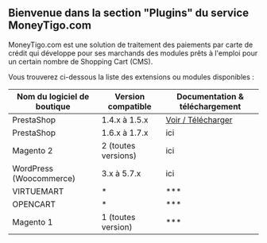 ## Bienvenue dans la section "Plugins" du service MoneyTigo.com

MoneyTigo.com est une solution de traitement des paiements par carte de crédit qui développe pour ses marchands des modules prêts à l'emploi pour un certain nombre de Shopping Cart (CMS).

Vous trouverez ci-dessous la liste des extensions ou modules disponibles :

| Nom du logiciel de boutique  | Version compatible | Documentation & téléchargement |
| ---------------------------- | ------------------ | ------------------------------ |
| PrestaShop                   | 1.4.x à 1.5.x      | [Voir / Télécharger](https://moneytigo.github.io/MoneyTigo_Prestashop_1.4/)|
| PrestaShop                   | 1.6.x à 1.7.x      | ici                            |
| Magento 2                    | 2 (toutes versions)| ici                            |
| WordPress (Woocommerce)      | 3.x à 5.7.x        | ici                            |
| VIRTUEMART                   | *                  | ***                            |
| OPENCART                     | *                  | ***                            |
| Magento 1                    | 1 (toutes version) | ***                            |
